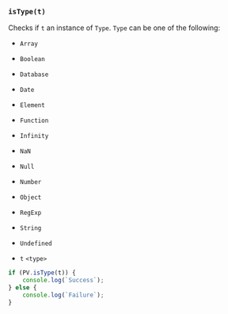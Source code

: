 ### ``isType(t)``
Checks if ``t`` an instance of ``Type``. ``Type`` can be one of the following:
- `Array`
- `Boolean`
- `Database`
- `Date`
- `Element`
- `Function`
- `Infinity`
- `NaN`
- `Null`
- `Number`
- `Object`
- `RegExp`
- `String`
- `Undefined`

- `t` `<type>`

```js
if (PV.isType(t)) {
    console.log(`Success`);
} else {
    console.log(`Failure`);
}
```